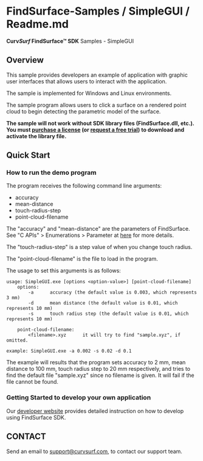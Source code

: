 # FindSurface-Samples / SimpleGUI / Readme.md
**Curv*Surf* FindSurface™ SDK** Samples - SimpleGUI

Overview
--------

This sample provides developers an example of application with graphic user interfaces that allows users to interact with the application.

The sample is implemented for Windows and Linux environments.

The sample program allows users to click a surface on a rendered point cloud to begin detecting the parametric model of the surface.

**The sample will not work without SDK library files (FindSurface.dll, etc.).
You must [purchase a license](https://developers.curvsurf.com/licenses.jsp) (or [request a free trial](http://developers.cuvsurf.com/licenses.jsp)) to download and activate the library file.**


Quick Start
------------

### How to run the demo program

The program receives the following command line arguments:
	
  - accuracy
  - mean-distance
  - touch-radius-step
  - point-cloud-filename

The "accuracy" and "mean-distance" are the parameters of FindSurface. See "C APIs" > Enumerations > Parameter at [here](https://developers.curvsurf.com/documentation.jsp) for more details.

The "touch-radius-step" is a step value of when you change touch radius. 

The "point-cloud-filename" is the file to load in the program.

The usage to set this arguments is as follows:

	usage: SimpleGUI.exe [options <option-value>] [point-cloud-filename]
		options:
			-a 		accuracy (the default value is 0.003, which represents 3 mm)
			-d 		mean distance (the default value is 0.01, which represents 10 mm)
			-s 		touch radius step (the default value is 0.01, which represents 10 mm)

		point-cloud-filename:
			<filename>.xyz 		it will try to find "sample.xyz", if omitted.

	example: SimpleGUI.exe -a 0.002 -s 0.02 -d 0.1 

The example will results that the program sets accuracy to 2 mm, mean distance to 100 mm, touch radius step to 20 mm respectively, and tries to find the default file "sample.xyz" since no filename is given. It will fail if the file cannot be found.


### Getting Started to develop your own application

Our [developer website](https://developers.curvsurf.com/documentation.jsp) provides detailed instruction on how to develop using FindSurface SDK.


CONTACT
-------

Send an email to support@curvsurf.com, to contact our support team.
